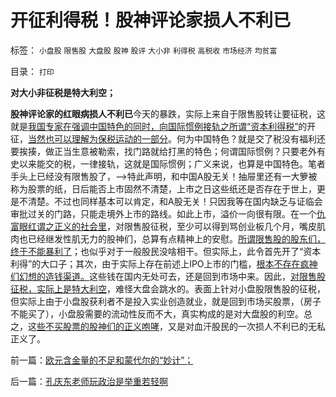 # 开征利得税！股神评论家损人不利已

标签： `小盘股` `限售股` `大盘股` `股神` `股评` `大小非` `利得税` `高税收` `市场经济` `均贫富` 

目录： `打印`

**对大小非征税是特大利空；**

**股神评论家的红眼病损人不利已**今天的暴跌，实际上来自于限售股转让要征税，这就是[我国专家在强调中国特色的同时，向国际惯例接轨之所谓“资本利得税”](../../../2009/12/10/专家教授嫌中国税收太轻，“向国际接轨”.md)的开征，[当然也可以理解为保税运动的一部分](../../../2009/6/17/保税运动现在进行时.md)。何为中国特色？就是交了税没有福利还要挨揍，做正当生意被勒索，找门路就给打黑的特色；何谓国际惯例？只要老外有史以来能交的税，一律接轨，这就是国际惯例；广义来说，也算是中国特色。笔者手头上已经没有限售股了，——>特此声明，和中国A股无关！抽屉里还有一大箩被称为股票的纸，日后能否上市固然不清楚，上市之日这些纸还是否存在于世上，更是不清楚。不过也同样基本可以肯定，和A股无关！只因我等在国内缺乏与证临会审批过关的门路，只能走境外上市的路线。如此上市，溢价一向很有限。在一个[仇富眼红谓之正义的社会里](../../../2009/8/27/仇富的目的是为了均赤贫的社会公平？.md)，对限售股征税，至少可以得到骂创业板几个月，嘴皮肌肉也已经继发性肌无力的股神们，总算有点精神上的安慰。[所谓限售股的股东们，终于不能暴利了](../../../2008/9/5/新股大小非限售期缩短是向谁的利益倾斜？.md)；也似乎对于一般股民没啥相干。但实际上，此令首先开了“资本利得”的大口子；其次，由于实际上存在前述上IPO上市的门槛，[根本不存在疯神们幻想的造钱渠道。](../../../2010/9/14/股票市场价格陪审团！.md)这些钱在国内无处可去，还是回到市场中来。因此，[对限售股征税，实际上是特大利空](../../../2010/1/4/大小非转让要征税是特大利空.md)，难怪大盘会跳水的。表面上针对小盘股限售股的征税，但实际上由于小盘股获利者不是投入实业创造就业，就是回到市场买股票，（房子不能买了），小盘股需要的流动性反而不大，真实构成的是对大盘股的利空。总之，这[些不买股票的股神们的正义咆哮](../../../2010/11/29/国际板是最具卖国潜力的选手.md)，又是对血汗股民的一次损人不利已的无私正义了。

前一篇：[欧元含金量的不足和蒙代尔的“妙计”；](../../../2010/11/29/欧元含金量的不足和蒙代尔的“妙计”；.md)

后一篇：[孔庆东老师玩政治是举重若轻啊](../../../2010/11/30/孔庆东老师玩政治是举重若轻啊.md)